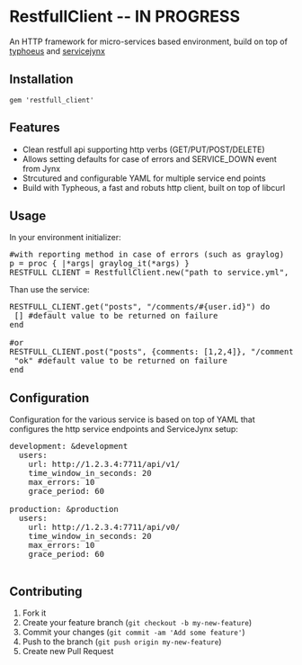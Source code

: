# RestfullClient  -- IN PROGRESS

An HTTP framework for micro-services based environment, build on top of [typhoeus](https://github.com/typhoeus/typhoeus) and [servicejynx](https://github.com/AvnerCohen/service-jynx)

## Installation


    gem 'restfull_client'

## Features

* Clean restfull api supporting http verbs (GET/PUT/POST/DELETE)
* Allows setting defaults for case of errors and SERVICE_DOWN event from Jynx
* Strcutured and configurable YAML for multiple service end points
* Build with Typheous, a fast and robuts http client, built on top of libcurl


## Usage

In your environment initializer:

<pre>
#with reporting method in case of errors (such as graylog)
p = proc { |*args| graylog_it(*args) }
RESTFULL_CLIENT = RestfullClient.new("path_to_service.yml", &p)
</pre>

Than use the service:

<pre>
RESTFULL_CLIENT.get("posts", "/comments/#{user.id}") do
 [] #default value to be returned on failure
end

#or
RESTFULL_CLIENT.post("posts", {comments: [1,2,4]}, "/comments/deleted/#{some_id}") do
 "ok" #default value to be returned on failure
end
</pre>

## Configuration

Configuration for the various service is based on top of YAML that configures the http service endpoints and ServiceJynx setup:

<pre>
development: &development
  users:
    url: http://1.2.3.4:7711/api/v1/
    time_window_in_seconds: 20
    max_errors: 10
    grace_period: 60    

production: &production
  users:
    url: http://1.2.3.4:7711/api/v0/
    time_window_in_seconds: 20
    max_errors: 10
    grace_period: 60    

</pre>


## Contributing

1. Fork it
2. Create your feature branch (`git checkout -b my-new-feature`)
3. Commit your changes (`git commit -am 'Add some feature'`)
4. Push to the branch (`git push origin my-new-feature`)
5. Create new Pull Request
